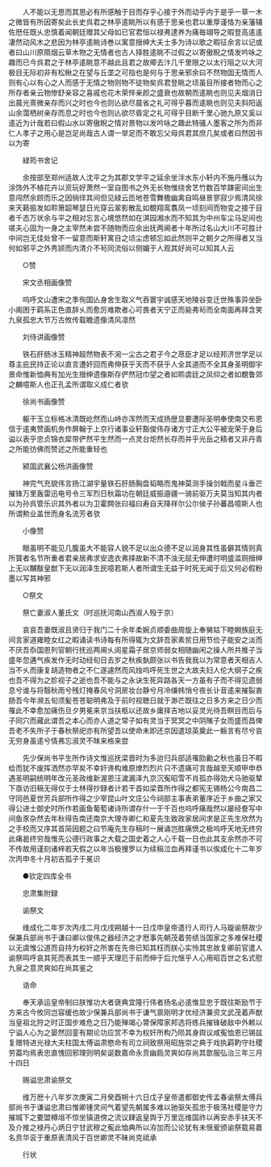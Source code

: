 <!-- { "loadSidebar": true } -->
　　人不能以无思而其思必有所感触于目而存乎心接于外而动乎内于是乎一草一木之微皆有所因寄矣此长史呉君之林亭逺眺所以有感于思亲也君以重厚谨恪为亲藩辅佐厯任既乆忠慎着闻朝廷赠其父母如已官君恒以禄弗逮养为痛毎翊导之暇登高逺逺凄然动风木之悲因为林亭逺眺诗巻以寓意搢绅大夫士多为诗以歌之暇征余言以记或者曰山川原隰烟云草木物之无情者也古人择胜逺眺不过假之以寄傲睨之情发吟咏之趣而已今呉君之于林亭逺眺意不越此且君之故鄊去汴几千里限之以太行阻之以大河极目无际初非有松楸之在望与丘垄之可指也是何与于思亲邪余曰不然物固无情而人则有心以有心之人而感于无情之物则物不徒物矣呉君登眺之顷虽目所接者物而心之所存者亲云物惨舒亲容之喜戚也花木荣悴亲颜之盛衰也故朝而逺眺也则见夫烟消日出晨光熹微亲存而兴之时也今也则亾欲尽晨省之礼可得乎暮而逺眺也则见夫斜阳返山余霭栖树亲存而息之时也今也则亾欲尽昏定之礼可得乎目断千里心驰九原又奚以逺近为计哉若曰假山水以寄傲睨之情对景物以发吟咏之趣此特骚人墨客之所为而非仁人孝子之用心是岂足尚哉古人谓一举足而不敢忘父母呉君其庶几矣或者曰然因书以为寄

　　緑筠书舍记

　　余按部至郑州适故人沈平之为其郡文学平之延余坐泮水东小轩内不施丹雘以为涂饰外不植花卉以资玩好萧然一室自图书之外无长物惟绕舍艺竹数百竿踈密间出生意闯然余顾而乐之因徜徉其间但见緑云匝地苍雪舞檐幽禽自鸣昼景寥寂少焉清风徐来天籁振发如聆箫韶琴瑟日光穿云翠影散乱如覩翔鸾翥凤一顷刻间而物变之接于目者千态万状余与平之相对忘言心境悠然如在淇园湘水而不知其为中州车尘马足间也嗟夫心固为一身之主宰然未尝不随物而应余出抚两阃者十年所过名山大川不可胜计中间岂无佳处曾不一留意而斯轩寓目之顷尘虑顿忘如此然则平之朝夕之所得者又当何如邪平之外秀颕而内清介不茍同流俗以侧媚于人观其好尚可以知其人云

　　○赞

　　宋文丞相画像赞

　　呜呼文山遭宋之季徇国亾身舍生取义气吞寰宇诚感天地陵谷变迁世殊事异坐卧小阁困于羁系正色直辞乆而愈厉难欺者心可畏者天宁正而毙弗茍而全南面再拜含笑九泉孤忠大节万古攸传载瞻遗像清风凛然

　　刘侍讲画像赞

　　铁石肝肠冰玉精神超然物表不涴一尘古之君子今之荩臣才足以经邦济世学足以尊主庇民持正论以直言遭奸回而弗伸获乎天而不获乎人全其道而不全其身圣明御宇景命惟新恤典有加光生搢绅遗像斯存俨然冠巾望之者如聆虞廷之凤仰之者如覩鲁郊之麟噫斯人也正孔孟所谓取义成仁者欤

　　徐尚书画像赞

　　躯干玉立标格冰清既屹然而山峙亦浑然而天成扬歴显要遭际圣明奉使南交布恩信于逺夷赞画机务作屏翰于上京行诸事业轩豁俊伟存诸方寸正大公平被宠荣于身后谥以表乎忠贞锦衣犀带俨然平生然而一点灵台炬然长存而并乎光岳之精者又非丹青之所能彷佛而赞述之所能重轻也

　　颍国武襄公杨洪画像赞

　　神完气充貌伟言扬江湖宇量铁石肝肠胸盘韬略而鬼神莫测手操剑戟而星斗垂芒摧锋万里轰雷迅电号令三军烈日秋霜功在朝廷威振邉疆一骑前驱万夫莫当知其内者以为孙呉管乐识其外者以为卫霍闗张曰福曰寿自天降祥尔公尔侯子孙蕃昌噫斯人也所谓勲业盖世而身名流芳者欤

　　小像赞

　　眼虽明不能见几腹虽大不能容人貌不足以出众德不足以润身其性虽僻其情则真所寳者名节所重者君亲居弗求安逸衣弗择故新不清不浊无屈无伸遭时明盛滥厕搢绅上无以黼黻皇猷下无以润泽生民噫若斯人者所谓生无益于时死无闻于后又何必假粉墨以写其神邪

　　○祭文

　　祭亡妻淑人董氏文（时巡抚河南山西淑人殁于京）

　　哀哀吾妻既淑且贤归于我门二十余年柔婉贞顺委曲周旋上奉舅姑下睦婣族庭无间言家道雍睦女红之暇诵读书诗每有所得辄为文辞吾家素贫日用节俭子能安之淡而不厌吾忝国恩列官朝行抚巡两阃乆阅星霜子居京师弱女相随幽闲之操人所共推子当盛年忽遘气疾发作无时动经旬日去岁之秋疾埶颇张以书告我我以为常意者天相吉人当不乆而康复胡造物者之不仁遂遽然而风烛呜呼死生世之大故夫妇人伦大纲子之疾也吾不得为之胗视子之逝也吾不能与之永诀生死异路各天一方虽有子而不得见遗弱息兮谁与将翳秋雨兮残灯掩春风兮洞房妆台静兮月冷缣帏悄兮夜长讣音逺来摧裂衷肠吾今年濒五旬须髪苍苍聪明弗及于前时视聴日就于渺芒既往之日多方来之日少而罹此不幸愈加痛伤旦夕男冕来京当扶柩以还故乡庸择吉地以妥灵光待吾瞑目而后与子同穴而藏此谓吾之本心而亦人道之常子如有灵当于冥冥之中阴隲子女而盛而昌俾吾老不失所子于春秋祭祀亦有所望吾以使命未即还京因遣琼英奠此一觞言有尽兮哀无穷身虽逺兮情弗忘淑灵不昩来格来尝

　　先少保尚书平生所作诗文惟巡抚梁晋时为多迨归兵部适罹劻勷之秋也虽日不暇给而犹不废挥洒然亦罕矣不幸奸谗构难原燎烈烈片只不遗痛可言哉越至天顺甲申恭遇圣明嗣统明年改元圣政维新渥恩汪濊漏泽九京沉寃昭雪不肖孤亦得効犬马驰驱辇下亟访旧稿无得仅于士林得抄録者计若干首如梁晋所作得之都宪无锡杨公今南昌二守同邑夏世芳兵部所作得之少宰昆山叶文庄公今祠部主事表弟董序近于乡曲之家又得公进士御史时所作若画鱼葡萄诸诗所谓存什一于千百也呜呼痛哉然以屡经誊写中间鱼豕杂然去年秋得告南还南京大理寺卿仁和夏先生致政家居间求是正先生欣然为之手校而又序其首简因题之曰节庵先生存稿时一展诵岂胜痛愤之极呜呼天地无终穷此痛曷终穷哉惟先公德行政事之大载之国史着之人心千载一日也此其支余然亦不可不传故用谨刻诸梓若天假之以年当极捜罗以为续稿泣血再拜谨书以俟成化十二年岁次丙申冬十月初吉孤子于冕识

　　●钦定四库全书

　　忠肃集附録

　　谕祭文

　　维成化二年岁次丙戌二月戊戌朔越十一日戊申皇帝遣行人司行人马璇谕祭故少保兼兵部尚书于谦曰卿以俊伟之器经济之才厯事先朝茂着劳绩当国家之多难保社稷以无虞惟公道而自持为权奸之所害在先帝已知其枉而朕心实怜其忠故复卿前官遣人谕祭鸣呼哀其死而表其生一顺乎天理厄于前而伸于后允惬乎人心用昭百世之名式慰九泉之意灵爽如在尚其鉴之

　　诰命

　　奉天承运皇帝制曰朕惟功大者襃典宜隆行伟者扬名必逺惟显忠于既往斯励节于方来古今攸同岂容缓也故少保兼兵部尚书于谦气禀刚明才优经济兼资文武茂着声猷当皇祖北狩之时正国步难危之日乃能殚竭心膂保障家邦选将练兵摧锋破敌中外赖以宁谥人心为之晏然回銮有期论功应赏不幸为权奸所构乃陨其身舆议咸寃恤恩已锡兹复赠特进光禄大夫柱国太傅谥肃愍命有司立祠致祭用昭旌崇之典于戏执羁靮守社稷劳葢均焉表忠直愧回邪理则明矣诞数嘉命永贲幽扃灵爽如存尚其歆服弘治三年三月十四日

　　赐谥忠肃谕祭文

　　维万厯十八年岁次庚寅二月癸酉朔十六日戊子皇帝遣都御史传孟春谕祭太傅兵部尚书于谦谥忠肃曰惟卿锺灵间气着望先朝属多难以驰驱矢孤忠于极荡社稷是守力摧城下之要盟樽俎不惊坐镇道傍之流议肆返皇舆于万里迄维国祚以再安赤手扶天不及介推之禄丹心炳日宁甘武穆之寃此恤典所以洊加而公论犹有未惬爰颁谕祭载易嘉名贲华衮于重原表清风于百世卿灵不昧尚克祗承

　　行状

